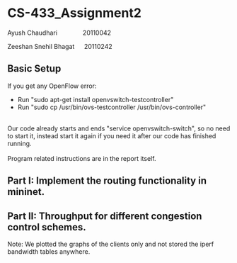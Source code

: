 # CS-433_Assignment2

Ayush Chaudhari       &emsp; &emsp; &emsp; 20110042

Zeeshan Snehil Bhagat &emsp; 20110242
## Basic Setup
If you get any OpenFlow error:
* Run "sudo apt-get install openvswitch-testcontroller"
* Run "sudo cp /usr/bin/ovs-testcontroller /usr/bin/ovs-controller"

<br>
Our code already starts and ends "service openvswitch-switch", so no need to start it, instead start it again if you need it after our code has finished running.
<br><br>
Program related instructions are in the report itself.

## Part I: Implement the routing functionality in mininet.

## Part II: Throughput for different congestion control schemes.
Note: We plotted the graphs of the clients only and not stored the iperf bandwidth tables anywhere.
